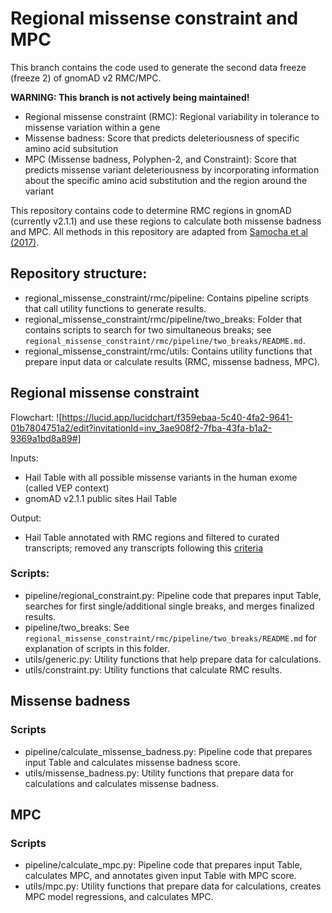 # Regional missense constraint and MPC
This branch contains the code used to generate the second data freeze (freeze 2) of gnomAD v2 RMC/MPC.

**WARNING: This branch is not actively being maintained!**

* Regional missense constraint (RMC): Regional variability in tolerance to missense variation within a gene
* Missense badness: Score that predicts deleteriousness of specific amino acid subsitution
* MPC (Missense badness, Polyphen-2, and Constraint): Score that predicts missense variant deleteriousness by incorporating information about the specific amino acid substitution and the region around the variant


This repository contains code to determine RMC regions in gnomAD (currently v2.1.1) and use these regions to calculate both missense badness and MPC. All methods in this repository are adapted from [Samocha et al (2017)](https://www.biorxiv.org/content/10.1101/148353v1.full.pdf).

## Repository structure:
* regional_missense_constraint/rmc/pipeline: Contains pipeline scripts that call utility functions to generate results.
* regional_missense_constraint/rmc/pipeline/two_breaks: Folder that contains scripts to search for two simultaneous breaks; see `regional_missense_constraint/rmc/pipeline/two_breaks/README.md`.
* regional_missense_constraint/rmc/utils: Contains utility functions that prepare input data or calculate results (RMC, missense badness, MPC).

## Regional missense constraint
Flowchart:
![https://lucid.app/lucidchart/f359ebaa-5c40-4fa2-9641-01b7804751a2/edit?invitationId=inv_3ae908f2-7fba-43fa-b1a2-9369a1bd8a89#]

Inputs:
* Hail Table with all possible missense variants in the human exome (called VEP context)
* gnomAD v2.1.1 public sites Hail Table

Output:
* Hail Table annotated with RMC regions and filtered to curated transcripts; removed any transcripts following this [criteria](https://gnomad.broadinstitute.org/help/why-are-constraint-metrics-missing-for-this-gene-or-annotated-with-a-note)

### Scripts:
* pipeline/regional_constraint.py: Pipeline code that prepares input Table, searches for first single/additional single breaks, and merges finalized results.
* pipeline/two_breaks: See `regional_missense_constraint/rmc/pipeline/two_breaks/README.md` for explanation of scripts in this folder.
* utils/generic.py: Utility functions that help prepare data for calculations.
* utils/constraint.py: Utility functions that calculate RMC results.

## Missense badness
### Scripts
* pipeline/calculate_missense_badness.py: Pipeline code that prepares input Table and calculates missense badness score.
* utils/missense_badness.py: Utility functions that prepare data for calculations and calculates missense badness.

## MPC
### Scripts
* pipeline/calculate_mpc.py: Pipeline code that prepares input Table, calculates MPC, and annotates given input Table with MPC score.
* utils/mpc.py: Utility functions that prepare data for calculations, creates MPC model regressions, and calculates MPC.
